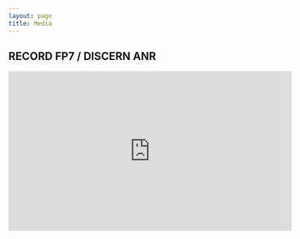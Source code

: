 ```yaml
---
layout: page
title: Media
---
```


RECORD FP7 / DISCERN ANR
---

<iframe width="560" height="315" src="https://www.youtube.com/embed/AtQAmCez45s" frameborder="0" allowfullscreen></iframe>

